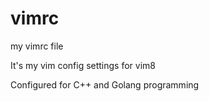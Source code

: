 # vimrc
my vimrc file

It's my vim config settings for vim8

Configured for C++ and Golang programming
